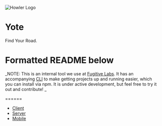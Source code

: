 ![Howler Logo](https://s3.amazonaws.com/fugitive-labs/yote/Howler-02.png)

Yote
======

Find Your Road.

# Formatted README below

_NOTE:  This is an internal tool we use at [Fugitive Labs](www.fugitivelabs.com). It has an accompanying [CLI](https://www.npmjs.com/package/yote) to make getting projects up and running easier, which you can install via npm. It is under active development, but feel free to try it out and contribute!  _

======


- [Client](./client)
- [Server](./server)
- [Mobile](./mobile)
